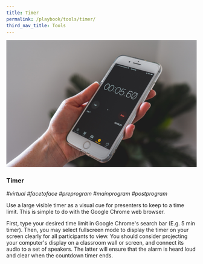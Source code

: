 ```yaml
---
title: Timer
permalink: /playbook/tools/timer/
third_nav_title: Tools
---
```

![Timer](/images/timer.jpg)

### Timer 
*#virtual #facetoface #preprogram #mainprogram #postprogram*

Use a large visible timer as a visual cue for presenters to keep to a time limit. This is simple to do with the Google Chrome web browser.

First, type your desired time limit in Google Chrome's search bar (E.g. 5 min timer). Then, you may select fullscreen mode to display the timer on your screen clearly for all participants to view. You should consider projecting your computer's display on a classroom wall or screen, and connect its audio to a set of speakers. The latter will ensure that the alarm is heard loud and clear when the countdown timer ends. 
